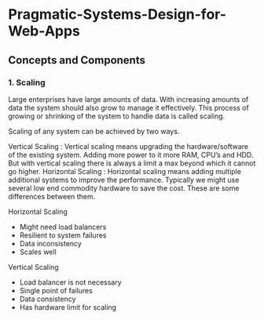 # Pragmatic-Systems-Design-for-Web-Apps



## Concepts and Components 

### 1. Scaling

Large enterprises have large amounts of data. With increasing amounts of data the system should also grow to manage it effectively. This process of growing or shrinking of the system to handle data is called scaling.

Scaling of any system can be achieved by two ways.

Vertical Scaling : Vertical scaling means upgrading the hardware/software of the existing system. Adding more power to it more RAM, CPU’s and HDD. But with vertical scaling there is always a limit a max beyond which it cannot go higher.
Horizontal Scaling : Horizontal scaling means adding multiple additional systems to improve the performance. Typically we might use several low end commodity hardware to save the cost.
These are some differences between them.

Horizontal Scaling

* Might need load balancers
* Resilient to system failures
* Data inconsistency
* Scales well 

Vertical Scaling

* Load balancer is not necessary
* Single point of failures
* Data consistency
* Has hardware limit for scaling